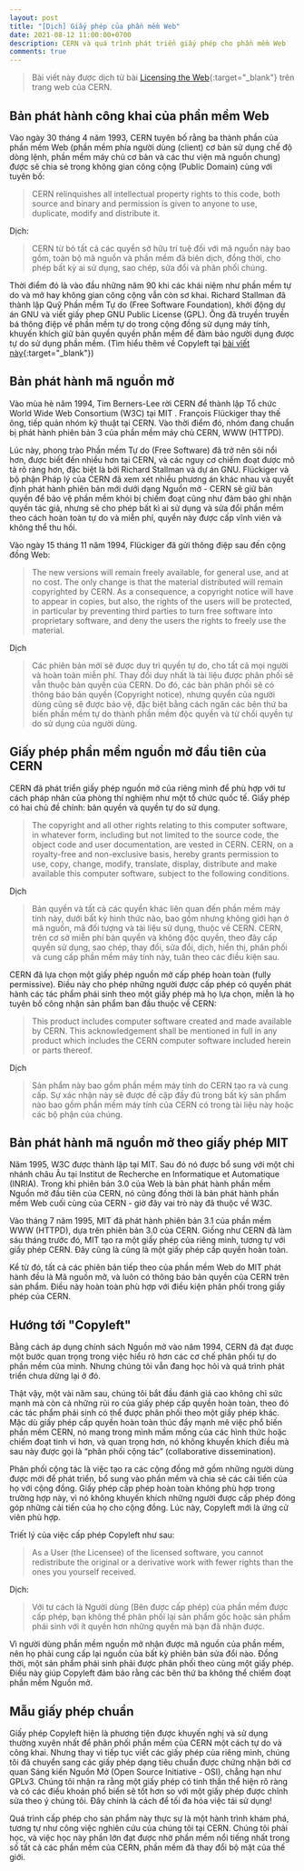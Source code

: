 ```yaml
---
layout: post
title: "[Dịch] Giấy phép của phần mềm Web"
date: 2021-08-12 11:00:00+0700
description: CERN và quá trình phát triển giấy phép cho phần mềm Web
comments: true
---
```

>Bài viết này được dịch từ bài [Licensing the Web](https://home.cern/science/computing/birth-web/licensing-web){:target="_blank"} trên trang web của CERN.

## Bản phát hành công khai của phần mềm Web

Vào ngày 30 tháng 4 năm 1993, CERN tuyên bố rằng ba thành phần của phần mềm Web (phần mềm phía người dùng (client) cơ bản sử dụng chế độ dòng lệnh, phần mềm máy chủ cơ bản và các thư viện mã nguồn chung) được sẽ chia sẻ trong không gian công cộng (Public Domain) cùng với tuyên bố:

>CERN relinquishes all intellectual property rights to this code, both source and binary and permission is given to anyone to use, duplicate, modify and distribute it.

Dịch:

>CERN từ bỏ tất cả các quyền sở hữu trí tuệ đối với mã nguồn này bao gồm, toàn bộ mã nguồn và phần mềm đã biên dịch, đồng thời, cho phép bất kỳ ai sử dụng, sao chép, sửa đổi và phân phối chúng.

Thời điểm đó là vào đầu những năm 90 khi các khái niệm như phần mềm tự do và mở hay không gian công cộng vẫn còn sơ khai. Richard Stallman đã thành lập Quỹ Phần mềm Tự do (Free Software Foundation), khởi động dự án GNU và viết giấy phep GNU Public License (GPL). Ông đã truyền truyền bá thông điệp về phần mềm tự do trong cộng đồng sử dụng máy tính, khuyến khích giữ bản quyền quyền phần mềm để đảm bảo người dụng được tự do sử dụng phần mềm. (Tìm hiểu thêm về Copyleft tại [bài viết này](https://hoangnv735.github.io/blog/2021/copyleft-la-gi){:target="_blank"})

## Bản phát hành mã nguồn mở

Vào mùa hè năm 1994, Tim Berners-Lee rời CERN để thành lập Tổ chức World Wide Web Consortium (W3C) tại MIT . François Flückiger thay thế ông, tiếp quản nhóm kỹ thuật tại CERN. Vào thời điểm đó, nhóm đang chuẩn bị phát hành phiên bản 3 của phần mềm máy chủ CERN, WWW (HTTPD).

Lúc này, phong trào Phần mềm Tự do (Free Software) đã trở nên sôi nổi hơn, được biết đến nhiều hơn tại CERN, và các nguy cơ chiếm đoạt được mô tả rõ ràng hơn, đặc biệt là bởi Richard Stallman và dự án GNU. Flückiger và bộ phận Pháp lý của CERN đã xem xét nhiều phương án khác nhau và quyết định phát hành phiên bản mới dưới dạng Nguồn mở - CERN sẽ giữ bản quyền để bảo vệ phần mềm khỏi bị chiếm đoạt cũng như đảm bảo ghi nhận quyền tác giả, nhưng sẽ cho phép bất kì ai sử dụng và sửa đổi phần mềm theo cách hoàn toàn tự do và miễn phí, quyền này được cấp vĩnh viên và không thể thu hồi.

Vào ngày 15 tháng 11 năm 1994, Flückiger đã gửi thông điệp sau đến cộng đồng Web:

>The new versions will remain freely available, for general use, and at no cost. The only change is that the material distributed will remain copyrighted by CERN. As a consequence, a copyright notice will have to appear in copies, but also, the rights of the users will be protected, in particular by preventing third parties to turn free software into proprietary software, and deny the users the rights to freely use the material.

Dịch

>Các phiên bản mới sẽ được duy trì quyền tự do, cho tất cả mọi người và hoàn toàn miễn phí. Thay đổi duy nhất là tài liệu được phân phối sẽ vẫn thuộc bản quyền của CERN. Do đó, các bản phân phối sẽ có thông báo bản quyền (Copyright notice), nhưng quyền của người dùng cũng sẽ được bảo vệ, đặc biệt bằng cách ngăn các bên thứ ba biến phần mềm tự do thành phần mềm độc quyền và từ chối quyền tự do sử dụng của người dùng.

## Giấy phép phần mềm nguồn mở đầu tiên của CERN

CERN đã phát triển giấy phép nguồn mở của riêng mình để phù hợp với tư cách pháp nhân của phòng thí nghiệm như một tổ chức quốc tế. Giấy phép có hai chủ đề chính: bản quyền và quyền tự do sử dụng.

>The copyright and all other rights relating to this computer software, in whatever form, including but not limited to the source code, the object code and user documentation, are vested in CERN. CERN, on a royalty-free and non-exclusive basis, hereby grants permission to use, copy, change, modify, translate, display, distribute and make available this computer software, subject to the following conditions.

Dịch

>Bản quyền và tất cả các quyền khác liên quan đến phần mềm máy tính này, dưới bất kỳ hình thức nào, bao gồm nhưng không giới hạn ở mã nguồn, mã đối tượng và tài liệu sử dụng, thuộc về CERN. CERN, trên cơ sở miễn phí bản quyền và không độc quyền, theo đây cấp quyền sử dụng, sao chép, thay đổi, sửa đổi, dịch, hiển thị, phân phối và cung cấp phần mềm máy tính này, tuân theo các điều kiện sau.

CERN đã lựa chọn một giấy phép nguồn mở cấp phép hoàn toàn (fully permissive). Điều này cho phép những người được cấp phép có quyền phát hành các tác phẩm phái sinh theo một giấy phép mà họ lựa chọn, miễn là họ tuyên bố công nhận sản phẩm ban đầu thuộc về CERN:

>This product includes computer software created and made available by CERN. This acknowledgement shall be mentioned in full in any product which includes the CERN computer software included herein or parts thereof.

Dịch

>Sản phẩm này bao gồm phần mềm máy tính do CERN tạo ra và cung cấp. Sự xác nhận này sẽ được đề cập đầy đủ trong bất kỳ sản phẩm nào bao gồm phần mềm máy tính của CERN có trong tài liệu này hoặc các bộ phận của chúng.

## Bản phát hành mã nguồn mở theo giấy phép MIT

Năm 1995, W3C được thành lập tại MIT. Sau đó nó được bổ sung với một chi nhánh châu Âu tại Institut de Recherche en Informatique et Automatique (INRIA). Trong khi  phiên bản 3.0 của Web là bản phát hành phần mềm Nguồn mở đầu tiên của CERN, nó cũng đồng thời là bản phát hành phần mềm Web cuối cùng của CERN - giờ đây vai trò này đã thuộc về W3C.

Vào tháng 7 năm 1995, MIT đã phát hành phiên bản 3.1 của phần mềm WWW (HTTPD), dựa trên phiên bản 3.0 của CERN. Giống như CERN đã làm sáu tháng trước đó, MIT tạo ra một giấy phép của riêng mình, tương tự với giấy phép CERN. Đây cũng là cũng là một giấy phép cấp quyền hoàn toàn.

Kể từ đó, tất cả các phiên bản tiếp theo của phần mềm Web do MIT phát hành đều là Mã nguồn mở, và luôn có thông báo bản quyền của CERN trên sản phẩm. Điều này hoàn toàn phù hợp với điều kiện phân phối trong giấy phép của CERN.

## Hướng tới "Copyleft"

Bằng cách áp dụng chính sách Nguồn mở vào năm 1994, CERN đã đạt được một bước quan trọng trong việc hiểu rõ hơn các cơ chế phân phối tự do phần mềm của mình. Nhưng chúng tôi vẫn đang học hỏi và quá trình phát triển chưa dừng lại ở đó.

Thật vậy, một vài năm sau, chúng tôi bắt đầu đánh giá cao không chỉ sức mạnh mà còn cả những rủi ro của giấy phép cấp quyền hoàn toàn, theo đó các tác phẩm phái sinh có thể được phân phối theo một giấy phép khác. Mặc dù giấy phép cấp quyền hoàn toàn thúc đẩy mạnh mẽ việc phổ biến phần mềm CERN, nó mang trong mình mầm mống của các hình thức hoặc chiếm đoạt tinh vi hơn, và quan trọng hơn, nó không khuyến khích điều mà sau này được gọi là “phân phối cộng tác” (collaborative dissemination).

Phân phối cộng tác là việc tạo ra các cộng đồng mở gồm những người dùng được mời để phát triển, bổ sung vào phần mềm và chia sẻ các cải tiến của họ với cộng đồng. Giấy phép cấp phép hoàn toàn không phù hợp trong trường hợp này, vì nó không khuyến khích những người được cấp phép đóng góp những cải tiến của họ cho cộng đồng. Lúc này, Copyleft mới là ứng cử viên phù hợp.

Triết lý của việc cấp phép Copyleft như sau:

>As a User (the Licensee) of the licensed software, you cannot redistribute the original or a derivative work with fewer rights than the ones you yourself received.

Dịch:

>Với tư cách là Người dùng (Bên được cấp phép) của phần mềm được cấp phép, bạn không thể phân phối lại sản phẩm gốc hoặc sản phẩm phái sinh với ít quyền hơn những quyền mà bạn đã nhận được.

Vì người dùng phần mềm nguồn mở nhận được mã nguồn của phần mềm, nên họ phải cung cấp lại nguồn của bất kỳ phiên bản sửa đổi nào. Đồng thời, một sản phẩm phái sinh phải được phân phối theo cùng một giấy phép. Điều này giúp Copyleft đảm bảo rằng các bên thứ ba không thể chiếm đoạt phần mềm Nguồn mở.

## Mẫu giấy phép chuẩn

Giấy phép Copyleft hiện là phương tiện được khuyến nghị và sử dụng thường xuyên nhất để phân phối phần mềm của CERN một cách tự do và công khai. Nhưng thay vì tiếp tục viết các giấy phép của riêng mình, chúng tôi đã chuyển sang các giấy phép dạng tiêu chuẩn được chứng nhận bởi cơ quan Sáng kiến ​​Nguồn Mở (Open Source Initiative - OSI), chẳng hạn như GPLv3. Chúng tôi nhận ra rằng một giấy phép có tinh thần thể hiện rõ ràng và có các điều khoản phổ biến sẽ tốt hơn so với một giấy phép được chỉnh sửa theo ý chúng tôi. Đây chính là cách để tối đa hóa việc tái sử dụng!

Quá trình cấp phép cho sản phẩm này thực sự là một hành trình khám phá, tương tự như công việc nghiên cứu của chúng tôi tại CERN. Chúng tôi phải học, và việc học này phần lớn đạt được nhờ phần mềm nổi tiếng nhất trong số tất cả các phần mềm của CERN, phần mềm đã thay đổi bộ mặt của thế giới.
